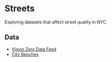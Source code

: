 # Streets

Exploring datasets that affect street quality in NYC.

## Data

* [Vision Zero Data Feed](http://www.nyc.gov/html/dot/html/about/vz_datafeeds.shtml)
* [City Benches](http://www.nyc.gov/html/dot/html/about/datafeeds.shtml#public)

